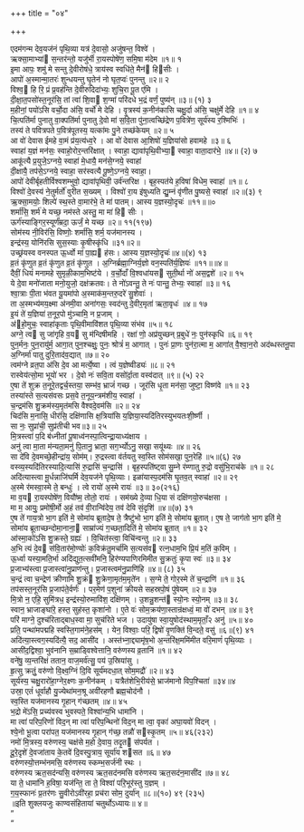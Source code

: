 +++
title = "०४"

+++

एदम॑गन्म देव॒यज॑नं पृथि॒व्या यत्र॑ दे॒वासो॒ अजु॑षन्त॒ विश्वे॑ ।  
ऋक्सा॒माभ्या॑ स॒न्तर॑न्तो॒ यजु॑र्भी रा॒यस्पोषे॑ण॒ समि॒षा म॑देम ॥१॥ १  
इ॒मा आपः॒ शमु॑ मे सन्तु दे॒वीरोष॑धे॒ त्राय॑स्व स्वधि॑ते॒ मैन॑ हिसीः ।  
आपो॑ अ॒स्मान्मा॒तरः॑ शुन्धयन्तु घृ॒तेन॑ नो घृत॒प्वः॑ पुनन्तु ॥२॥ २  
विश्व॒ हि रि॒ प्रं प्र॒वह॑न्ति दे॒वीरुदिदा॑भ्यः॒ शुचि॒रा पू॒त ए॑मि ।  
दी॒क्षा॒त॒पसो॑स्त॒नूर॑सि॒ तां त्वा॑ शि॒वा श॒ग्मां परि॑दधे भ॒द्रं वर्णं॒ पुष्य॑न् ॥३॥ (१) ३  
म॒हीनां॒ पयो॑ऽसि वर्चो॒दा अ॑सि॒ वर्चो॑ मे देहि । वृ॒त्रस्य॑ क॒नीन॑कासि चक्षु॒र्दा अ॑सि॒ चक्षु॑र्मे देहि ॥१॥ ४  
चि॒त्पति॑र्मा पुनातु वा॒क्पति॑र्मा पुनातु दे॒वो मा॑ स॒वि॒ता पु॑ना॒त्वच्छि॑द्रेण प॒वित्रे॑ण॒ सूर्य॑स्य र॒श्मिभिः॑ ।  
तस्य॑ ते पवित्रपते प॒वित्र॑पूतस्य॒ यत्का॑मः पु॒ने तच्छ॑केयम् ॥२॥ ५  
आ वो॑ देवास ईमहे वा॒मं प्र॑य॒त्य॑ध्व॒रे । आ वो॑ देवास आ॒शिषो॑ य॒ज्ञिया॑सो हवामहे ॥३॥ ६  
स्वाहा॑ य॒ज्ञं मन॑सः॒ स्वाहो॒रोर॒न्तरि॑क्षात् । स्वाहा॒ द्यावा॑पृथि॒वीभ्या॒ स्वाहा॒ वाता॒दार॑भे॒ ॥४॥ (२) ७  
आकू॑त्यै प्र॒युजे॒ऽग्नये॒ स्वाहा॑ मे॒धायै॒ मन॑से॒ग्नये॒ स्वाहा॑  
दी॒क्षायै॒ तप॑से॒ऽग्नये॒ स्वाहा॒ सर॑स्वत्यै पू॒ष्णे॒ऽग्नये॒ स्वाहा॒।  
आपो॑ देवीर्बृहतीर्विश्वशम्भुवो॒ द्यावा॑पृथिवी॒ उर्व॑न्तरिक्ष । बृह॒स्पत॑ये ह॒विषा॑ विधेम॒ स्वाहा॑ ॥१॥ ८  
विश्वो॑ दे॒वस्य॑ ने॒तुर्मर्तो॑ वुरीत स॒ख्यम् । विश्वो॑ रा॒य इ॑षुध्यति द्यु॒म्नं वृ॑णीत पु॒ष्यसे॒ स्वाहा॑ ॥२॥(३) ९  
ऋ॒क्सा॒मयोः॒ शिल्पे॑ स्थ॒स्ते वा॒मार॑भे॒ ते मा॑ पातम्। आस्य य॒ज्ञस्यो॒दृचः॑ ॥११॥॥०  
शर्मा॑सि॒ शर्म॑ मे यच्छ॒ नम॑स्ते अस्तु॒ मा मा॑ हि सीः ।  
ऊर्ग॑स्याङ्गिर॒स्यूर्णं॑म्रदा॒ ऊर्जं॒ मे यच्छ ॥२॥ ११(१९७)  
सोम॑स्य नी॒विर॑सि॒ विष्णोः॒ शर्मा॑सि॒ शर्म॒ यज॑मानस्य ।  
इन्द्र॑स्य॒ योनि॑रसि सुस॒स्याः कृ॒षीस्कृ॑धि ॥३१॥२॥  
उच्छ्र॑यस्व वनस्पत ऊ॒र्ध्वो मा॑ पा॒ह्य ह॑सः। आस्य य॒ज्ञस्यो॒दृचः॑॥४॥(४) १३  
व्र॒तं कृ॑णुत व्र॒तं कृ॑णुत व्र॒तं कृ॑णुत । अ॒ग्निर्ब्रह्मा॒ग्निर्य॒ज्ञो वन॒स्पति॑र्य॒ज्ञियः॑ ॥११॥॥४॥  
दैवीं॒ धियं॑ मनामहे सुमृळी॒काम॒भिष्ट॑ये । व॒र्चो॒दाँ वि॒श्वधा॑यस सुती॒र्था नो॑ अस॒द्वशे॑ ॥२॥ १५  
ये दे॒वा मनो॑जाता मनो॒युजो॒ दक्ष॑क्रतवः। ते नो॑ऽवन्तु॒ ते नः॑ पान्तु॒ तेभ्यः॒ स्वाहा॑ ॥३॥ १६  
श्वा॒त्राः पी॒ता भ॑वत यू॒यमा॑पो अ॒स्माक॑म॒न्तरु॒दरे॑ सु॒शेवाः॑ ।  
ता अ॒स्मभ्य॑मय॒क्ष्मा अ॑नमी॒वा अना॑गसः॒ स्वद॑न्तु दे॒वीर॒मृता॑ ऋता॒वृधः॑ ॥४॥ १७  
इ॒यं ते॑ य॒ज्ञिया॑ त॒नूर॒पो मु॑ञ्चामि॒ न प्र॒जाम् ।  
अ॑हो॒मुचः॒ स्वाहा॑कृताः पृथि॒वीमावि॑शत पृथि॒व्या संभ॑व ॥५॥ १८  
अग्ने॒ त्व सु जा॑गृहि व॒य सु म॑न्दिषीमहि । रक्षा॑ णो॒ अप्र॑युच्छन् प्र॒बुधे॑ नः॒ पुन॑स्कृधि ॥६॥ १९  
पुन॒र्मनः॒ पुन॒रायु॑र्म॒ आगा॒त् पुन॒श्चक्षुः॒ पुनः॒ श्रोत्रं॑ म॒ आगात् । पुनः॑ प्रा॒णः पुन॑रा॒त्मा म॒ आगा॑त् वै॒श्वा॒न॒रो अद॑ब्धस्तनू॒पा अ॒ग्निर्मा॑ पातु दुरि॒ताद॑व॒द्यात् ॥७॥ २०  
त्वम॑ग्ने व्रत॒पा अ॑सि दे॒व आ मर्त्ये॒ष्वा । त्वं य॒ज्ञेष्वीड्यः॑ ॥८॥ २१  
रास्वेय॑त्सो॒मा भूयो॑ भर । दे॒वो नः॑ सवि॒ता वसो॑र्दा॒ता वस्व॑दात् ॥९॥ (५) २२  
ए॒षा ते॑ शुक्र त॒नूरे॒तद्वर्च॒स्तया॒ सम्भ॑व॒ भ्राजं॑ गच्छ । जूर॑सि धृ॒ता मन॑सा॒ जुष्टा॒ विष्ण॑वे ॥१॥ २३  
तस्या॑स्ते स॒त्यस॑वसः प्रस॒वे त॒नूय॒न्त्रम॑शीय॒ स्वाहा॑ ।  
च॒न्द्रम॑सि शु॒क्रम॑स्य॒मृत॑मसि वैश्वदे॒वम॑सि ॥२॥ २४  
चिद॑सि म॒नासि॒ धीर॑सि॒ दक्षि॑णासि क्ष॒त्रिया॑सि य॒ज्ञिया॒स्यदि॑तिरस्युभयतःशी॒र्ष्णी ।  
सा नः॒ सुप्रा॑ची॒ सुप्र॑तीची भव॥३॥ २५  
मि॒त्रस्त्वा॑ प॒दि ब॑ध्नीतां पू॒षाध्व॑नस्पा॒त्विन्द्रा॒याध्य॑क्षाय ।  
अनु॑ त्वा मा॒ता म॑न्यता॒मनु॑ पि॒तानु॒ भ्राता॒ सग॒र्भ्योऽनु॒ सखा॒ सयू॑थ्यः ॥४॥ २६  
सा दे॑वि दे॒वमच्छे॒हीन्द्रा॑य॒ सोम॑म्। रु॒द्रस्त्वा व॑र्तयतु स्व॒स्ति सोम॑सखा॒ पुन॒रेहि॑ ॥५॥(६) २७  
वस्व्य॒स्यदि॑तिरस्यादि॒त्यासि॑ रु॒द्रासि॑ च॒न्द्रासि॑ । बृह॒स्पति॑ष्ट्वा सु॒म्ने र॑म्णातु रु॒द्रो वसु॑भि॒राच॑के ॥१॥ २८  
अदि॑त्यास्त्वा मू॒र्धन्नाजि॑घर्मि देव॒यज॑ने पृथि॒व्याः। इळा॑यास्प॒दम॑सि घृ॒तव॒त् स्वाहा॑ ॥२॥ २९  
अ॒स्मे र॑मस्वा॒स्मे ते॒ बन्धुः॑ । त्वे रायो॑ अ॒स्मे रायः॑ ॥३॥ ३०(२१६)  
मा व॒य रा॒यस्पोषे॑ण॒ वियौ॑ष्म॒ तोतो॒ रायः॑ । सम॑ख्ये दे॒व्या धि॒या सं दक्षि॑णयो॒रुच॑क्षसा ।  
मा म॒ आयुः॒ प्रमो॑षी॒र्मो अ॒हं तव॑ वी॒रान्वि॑देय॒ तव॑ देवि सं॒दृशि॑ ॥४॥(७) ३१  
ए॒ष ते॑ गाय॒त्रो भा॒ग इति॑ मे॒ सोमा॑य ब्रूतादे॒ष ते॒ त्रैष्टु॑भो भा॒ग इति॑ मे॒ सोमा॑य ब्रूतात्। ए॒ष ते॒ जाग॑तो भा॒ग इति॑ मे॒ सोमा॑य ब्रूताच्छन्दोमा॒नाना॒ साम्रा॑ज्यं ग॒च्छता॒दिति॑ मे॒ सोमा॑य ब्रूतात् ॥१॥ ३२  
आ॑स्मा॒को॑ऽसि शु॒क्रस्ते॒ ग्रह्यः॑ । वि॒चित॑स्त्वा॒ विचि॑न्वन्तु ॥२॥ ३३  
अ॒भि त्यं दे॒व स॑वि॒तार॑मो॒ण्योः॑ क॒विक्र॑तु॒मर्चा॑मि स॒त्यस॑व रत्न॒धाम॒भि प्रि॒यं म॒तिं क॒विम् ।  
ऊ॒र्ध्वा यस्या॒मति॒र्भा अदि॑द्युत॒त्सवी॑मनि॒ हिर॑ण्यपाणिरमिमीत सु॒क्रतुः॑ कृ॒पा स्वः॑ ॥३॥ ३४  
प्र॒जाभ्य॑स्त्वा प्र॒जास्त्वा॑नु॒प्राण॑न्तु। प्र॒जास्त्वम॑नु॒प्राणि॑हि ॥४॥ (८) ३५  
च॒न्द्रं त्वा च॒न्द्रेण॑ क्रीणामि शु॒क्रं शु॒क्रेणा॒मृत॑म॒मृते॑न । स॒ग्मे ते॒ गोर॒स्मे ते॑ च॒न्द्राणि॑ ॥१॥ ३६  
तप॑सस्त॒नूर॑सि प्र॒जाप॑ते॒र्वर्णः॑ । पर॒मेण॑ प॒शुना॑ क्रीयसे सहस्रपो॒षं पु॑षेयम् ॥२॥ ३७  
मि॒त्रो न॒ एहि॒ सुमि॑त्रध॒ इन्द्र॑स्यो॒रुमावि॑श॒ दक्षि॑णम् । उ॒शन्नु॒शन्त॑ स्यो॒नः स्यो॒नम् ॥३॥ ३८  
स्वान॒ भ्राजाङ्घा॑रे॒ हस्त॒ सुह॑स्त॒ कृशा॑नो । ए॒ते वः॑ सोम॒क्रय॑णा॒स्तान्र॑क्षध्वं॒ मा वो॑ दभन् ॥४॥ ३९  
परि॑ माग्ने॒ दुश्च॑रिताद्बाध॒स्वा मा॒ सुच॑रिते भज । उदायु॑षा स्वा॒युषोद॑स्थाम॒मृताँ॒२ अनु॑ ॥५॥ ४०  
प्रति॒ पन्था॑मपद्महि स्वस्ति॒गाम॑ने॒हस॑म् । येन॒ विश्वाः॒ परि॒ द्विषो॑ वृ॒णक्ति॑ वि॒न्दते॒ वसु॑ ॥६॥(९) ४१  
अदि॑त्या॒स्त्वग॒स्यदि॑त्यै॒ सद॒ आसी॑द । अस्त॑भ्ना॒द्द्यामृ॑ष॒भो अ॒न्तरि॑क्ष॒ममि॑मीत वरि॒माणं॑ पृथि॒व्याः ।  
आसी॑द॒द्विश्वा॒ भुव॑नानि स॒म्राड्विश्वेत्तानि॒ वरु॑णस्य व्र॒तानि॑ ॥१॥ ४२  
वने॑षु॒ व्य॒न्तरि॑क्षं ततान॒ वाज॒मर्व॑त्सु॒ पय॑ उ॒स्रिया॑सु ।  
हृ॒त्सु क्रतुं॒ वरु॑णो वि॒क्ष्व॒ग्निं दि॒वि सूर्य॑मदधा॒त् सोम॒मद्रौ॑ ॥२॥ ४३  
सूर्य॑स्य॒ चक्षु॒रारो॑हा॒ग्नेर॒क्ष्णः क॒नीन॑कम् । यत्रैत॑शेभि॒रीय॑से॒ भ्राज॑मानो विप॒श्चिता॑ ॥३४॥४  
उस्रा॒ एतं॑ धूर्वाहौ यु॒ज्येथा॑मन॒श्रू अवी॑रहणौ ब्रह्म॒चोद॑नौ ।  
स्व॒स्ति यज॑मानस्य गृ॒हान् ग॑च्छतम् ॥४॥ ४५  
भ॒द्रो मे॑ऽसि॒ प्रच्य॑वस्व भुवस्पते॒ विश्वा॑न्य॒भि धामा॑नि ।  
मा त्वा॑ परिप॒रिणो॑ विद॒न् मा त्वा॑ परिप॒न्थिनो॑ विद॒न् मा त्वा॒ वृका॑ अघा॒यवो॑ विदन् ।  
श्ये॒नो भू॒त्वा परा॑पत॒ यज॑मानस्य गृ॒हान् ग॑च्छ॒ तन्नौ॑ सस्कृ॒तम् ॥५॥ ४६(२३२)  
नमो॑ मि॒त्रस्य॒ वरु॑णस्य॒ चक्ष॑से म॒हो दे॒वाय॒ तदृ॒त स॑पर्यत ।  
दू॒रे॒दृशे॑ दे॒वजा॑ताय के॒तवे॑ दि॒वस्पु॒त्राय॒ सूर्या॑य शसत ॥६॥ ४७  
वरु॑णस्यो॒त्तम्भ॑नमसि॒ वरु॑णस्य स्कम्भ॒सर्ज॑नी स्थः ।  
वरु॑णस्य ऋत॒सद॑न्यसि॒ वरु॑णस्य ऋत॒सद॑नमसि वरु॑णस्य ऋत॒सद॑न॒मासी॑द ॥७॥ ४८  
या ते॒ धामा॑नि ह॒विषा॒ यज॑न्ति॒ ता ते॒ विश्वा॑ परि॒भूर॑स्तु य॒ज्ञम् ।  
ग॒य॒स्फानः॑ प्र॒तर॑णः सु॒वीरोऽवी॑रहा॒ प्रच॑रा सोम॒ दुर्या॑न् ॥८॥(१०) ४९ (२३५)  
॥इति शुक्लयजुः काण्वसंहितायां चतुर्थोऽध्यायः॥ ४॥  
”  
“